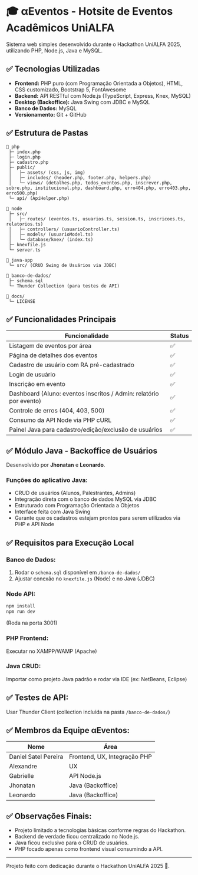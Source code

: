 
# 🎓 αEventos - Hotsite de Eventos Acadêmicos UniALFA

Sistema web simples desenvolvido durante o Hackathon UniALFA 2025, utilizando PHP, Node.js, Java e MySQL.

## ✅ Tecnologias Utilizadas

- **Frontend:** PHP puro (com Programação Orientada a Objetos), HTML, CSS customizado, Bootstrap 5, FontAwesome
- **Backend:** API RESTful com Node.js (TypeScript, Express, Knex, MySQL)
- **Desktop (Backoffice):** Java Swing com JDBC e MySQL
- **Banco de Dados:** MySQL
- **Versionamento:** Git + GitHub

## ✅ Estrutura de Pastas

```
📂 php
 ├─ index.php
 ├─ login.php
 ├─ cadastro.php
 ├─ public/
 │   ├─ assets/ (css, js, img)
 │   ├─ includes/ (header.php, footer.php, helpers.php)
 │   └─ views/ (detalhes.php, todos_eventos.php, inscrever.php, sobre.php, institucional.php, dashboard.php, erro404.php, erro403.php, erro500.php)
 └─ api/ (ApiHelper.php)

📂 node
 ├─ src/
 │   ├─ routes/ (eventos.ts, usuarios.ts, session.ts, inscricoes.ts, relatorios.ts)
 │   ├─ controllers/ (usuarioController.ts)
 │   ├─ models/ (usuarioModel.ts)
 │   └─ database/knex/ (index.ts)
 ├─ knexfile.js
 └─ server.ts

📂 java-app
 └─ src/ (CRUD Swing de Usuários via JDBC)

📂 banco-de-dados/
 ├─ schema.sql
 └─ Thunder Collection (para testes de API)

📂 docs/
 └─ LICENSE
```

## ✅ Funcionalidades Principais

| Funcionalidade | Status |
|---|---|
| Listagem de eventos por área | ✅ |
| Página de detalhes dos eventos | ✅ |
| Cadastro de usuário com RA pré-cadastrado | ✅ |
| Login de usuário | ✅ |
| Inscrição em evento | ✅ |
| Dashboard (Aluno: eventos inscritos / Admin: relatório por evento) | ✅ |
| Controle de erros (404, 403, 500) | ✅ |
| Consumo da API Node via PHP cURL | ✅ |
| Painel Java para cadastro/edição/exclusão de usuários | ✅ |

## ✅ Módulo Java - Backoffice de Usuários

Desenvolvido por **Jhonatan** e **Leonardo**.

### Funções do aplicativo Java:

- CRUD de usuários (Alunos, Palestrantes, Admins)
- Integração direta com o banco de dados MySQL via JDBC
- Estruturado com Programação Orientada a Objetos
- Interface feita com Java Swing
- Garante que os cadastros estejam prontos para serem utilizados via PHP e API Node

## ✅ Requisitos para Execução Local

### Banco de Dados:
1. Rodar o `schema.sql` disponível em `/banco-de-dados/`
2. Ajustar conexão no `knexfile.js` (Node) e no Java (JDBC)

### Node API:
```bash
npm install
npm run dev
```
(Roda na porta 3001)

### PHP Frontend:
Executar no XAMPP/WAMP (Apache)

### Java CRUD:
Importar como projeto Java padrão e rodar via IDE (ex: NetBeans, Eclipse)

## ✅ Testes de API:

Usar Thunder Client (collection incluída na pasta `/banco-de-dados/`)

## ✅ Membros da Equipe αEventos:

| Nome | Área |
|---|---|
| Daniel Satel Pereira | Frontend, UX, Integração PHP |
| Alexandre | UX |
| Gabrielle | API Node.js |
| Jhonatan | Java (Backoffice) |
| Leonardo | Java (Backoffice) |

## ✅ Observações Finais:

- Projeto limitado a tecnologias básicas conforme regras do Hackathon.
- Backend de verdade ficou centralizado no Node.js.
- Java ficou exclusivo para o CRUD de usuários.
- PHP focado apenas como frontend visual consumindo a API.

---

Projeto feito com dedicação durante o Hackathon UniALFA 2025 🚀.
